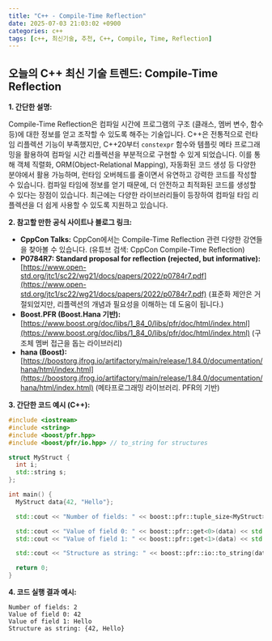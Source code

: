 ```yaml
---
title: "C++ - Compile-Time Reflection"
date: 2025-07-03 21:03:02 +0900
categories: c++
tags: [c++, 최신기술, 추천, C++, Compile, Time, Reflection]
---
```


## 오늘의 C++ 최신 기술 트렌드: **Compile-Time Reflection**

**1. 간단한 설명:**

Compile-Time Reflection은 컴파일 시간에 프로그램의 구조 (클래스, 멤버 변수, 함수 등)에 대한 정보를 얻고 조작할 수 있도록 해주는 기술입니다. C++은 전통적으로 런타임 리플렉션 기능이 부족했지만, C++20부터 `constexpr` 함수와 템플릿 메타 프로그래밍을 활용하여 컴파일 시간 리플렉션을 부분적으로 구현할 수 있게 되었습니다.  이를 통해 객체 직렬화, ORM(Object-Relational Mapping), 자동화된 코드 생성 등 다양한 분야에서 활용 가능하며, 런타임 오버헤드를 줄이면서 유연하고 강력한 코드를 작성할 수 있습니다. 컴파일 타임에 정보를 얻기 때문에, 더 안전하고 최적화된 코드를 생성할 수 있다는 장점이 있습니다. 최근에는 다양한 라이브러리들이 등장하여 컴파일 타임 리플렉션을 더 쉽게 사용할 수 있도록 지원하고 있습니다.

**2. 참고할 만한 공식 사이트나 블로그 링크:**

* **CppCon Talks:**  CppCon에서는 Compile-Time Reflection 관련 다양한 강연들을 찾아볼 수 있습니다. (유튜브 검색: CppCon Compile-Time Reflection)
* **P0784R7: Standard proposal for reflection (rejected, but informative):** [https://www.open-std.org/jtc1/sc22/wg21/docs/papers/2022/p0784r7.pdf](https://www.open-std.org/jtc1/sc22/wg21/docs/papers/2022/p0784r7.pdf) (표준화 제안은 거절되었지만, 리플렉션의 개념과 필요성을 이해하는 데 도움이 됩니다.)
* **Boost.PFR (Boost.Hana 기반):** [https://www.boost.org/doc/libs/1_84_0/libs/pfr/doc/html/index.html](https://www.boost.org/doc/libs/1_84_0/libs/pfr/doc/html/index.html) (구조체 멤버 접근을 돕는 라이브러리)
* **hana (Boost):** [https://boostorg.jfrog.io/artifactory/main/release/1.84.0/documentation/hana/html/index.html](https://boostorg.jfrog.io/artifactory/main/release/1.84.0/documentation/hana/html/index.html) (메타프로그래밍 라이브러리. PFR의 기반)

**3. 간단한 코드 예시 (C++):**

```cpp
#include <iostream>
#include <string>
#include <boost/pfr.hpp>
#include <boost/pfr/io.hpp> // to_string for structures

struct MyStruct {
  int i;
  std::string s;
};

int main() {
  MyStruct data{42, "Hello"};

  std::cout << "Number of fields: " << boost::pfr::tuple_size<MyStruct>::value << std::endl;

  std::cout << "Value of field 0: " << boost::pfr::get<0>(data) << std::endl;
  std::cout << "Value of field 1: " << boost::pfr::get<1>(data) << std::endl;

  std::cout << "Structure as string: " << boost::pfr::io::to_string(data) << std::endl;

  return 0;
}
```

**4. 코드 실행 결과 예시:**

```
Number of fields: 2
Value of field 0: 42
Value of field 1: Hello
Structure as string: {42, Hello}
```

